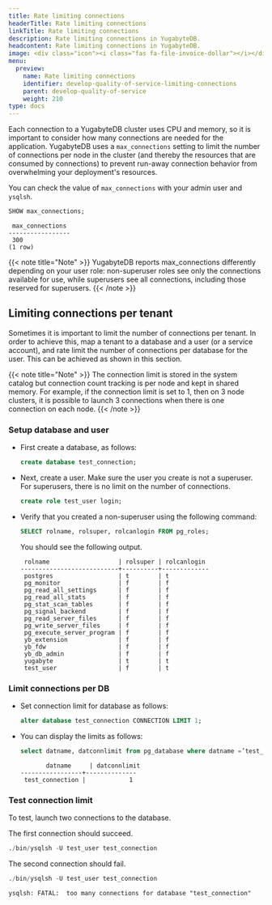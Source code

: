 ```yaml
---
title: Rate limiting connections
headerTitle: Rate limiting connections
linkTitle: Rate limiting connections
description: Rate limiting connections in YugabyteDB.
headcontent: Rate limiting connections in YugabyteDB.
image: <div class="icon"><i class="fas fa-file-invoice-dollar"></i></div>
menu:
  preview:
    name: Rate limiting connections
    identifier: develop-quality-of-service-limiting-connections
    parent: develop-quality-of-service
    weight: 210
type: docs
---
```


Each connection to a YugabyteDB cluster uses CPU and memory, so it is important to consider how many connections are needed for the application. YugabyteDB uses a `max_connections` setting to limit the number of connections per node in the cluster (and thereby the resources that are consumed by connections) to prevent run-away connection behavior from overwhelming your deployment's resources.

You can check the value of `max_connections` with your admin user and `ysqlsh`.

```sql
SHOW max_connections;
```

```output
 max_connections
-----------------
 300
(1 row)
```

{{< note title="Note" >}}
YugabyteDB reports max_connections differently depending on your user role: non-superuser roles see only the connections available for use, while superusers see all connections, including those reserved for superusers.
{{< /note >}}

## Limiting connections per tenant

Sometimes it is important to limit the number of connections per tenant. In order to achieve this, map a tenant to a database and a user (or a service account), and rate limit the number of connections per database for the user. This can be achieved as shown in this section.

{{< note title="Note" >}}
The connection limit is stored in the system catalog but connection count tracking is per node and kept in shared memory. For example, if the connection limit is set to 1, then on 3 node clusters, it is possible to launch 3 connections when there is one connection on each node.
{{< /note >}}

### Setup database and user

- First create a database, as follows:

  ```sql
  create database test_connection;
  ```

- Next, create a user. Make sure the user you create is not a superuser. For superusers, there is no limit on the number of connections.

  ```sql
  create role test_user login;
  ```

- Verify that you created a non-superuser using the following command:

  ```sql
  SELECT rolname, rolsuper, rolcanlogin FROM pg_roles;
  ```

  You should see the following output.

  ```output
   rolname                   | rolsuper | rolcanlogin
  ---------------------------+----------+-------------
   postgres                  | t        | t
   pg_monitor                | f        | f
   pg_read_all_settings      | f        | f
   pg_read_all_stats         | f        | f
   pg_stat_scan_tables       | f        | f
   pg_signal_backend         | f        | f
   pg_read_server_files      | f        | f
   pg_write_server_files     | f        | f
   pg_execute_server_program | f        | f
   yb_extension              | f        | f
   yb_fdw                    | f        | f
   yb_db_admin               | f        | f
   yugabyte                  | t        | t
   test_user                 | f        | t
  ```

### Limit connections per DB

- Set connection limit for database as follows:

  ```sql
  alter database test_connection CONNECTION LIMIT 1;
  ```

- You can display the limits as follows:

  ```sql
  select datname, datconnlimit from pg_database where datname =’test_connection’ ;
  ```

  ```output
         datname     | datconnlimit
  -----------------+--------------
   test_connection |            1
  ```

### Test connection limit

To test, launch two connections to the database.

The first connection should succeed.

```sql
./bin/ysqlsh -U test_user test_connection
```

The second connection should fail.

```sql
./bin/ysqlsh -U test_user test_connection
```

```output
ysqlsh: FATAL:  too many connections for database "test_connection"
```

